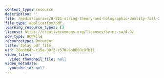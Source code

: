 ```yaml
---
content_type: resource
description: ''
file: /media/courses/8-821-string-theory-and-holographic-duality-fall-2014/28edb64bc15a90f3c5706a8868c8fb11_1OGZCt58GLc.pdf
file_type: application/pdf
learning_resource_types: []
license: https://creativecommons.org/licenses/by-nc-sa/4.0/
ocw_type: OCWFile
resourcetype: Document
title: 3play pdf file
uid: 28edb64b-c15a-90f3-c570-6a8868c8fb11
video_files:
  video_thumbnail_file: null
video_metadata:
  youtube_id: null
---
```

